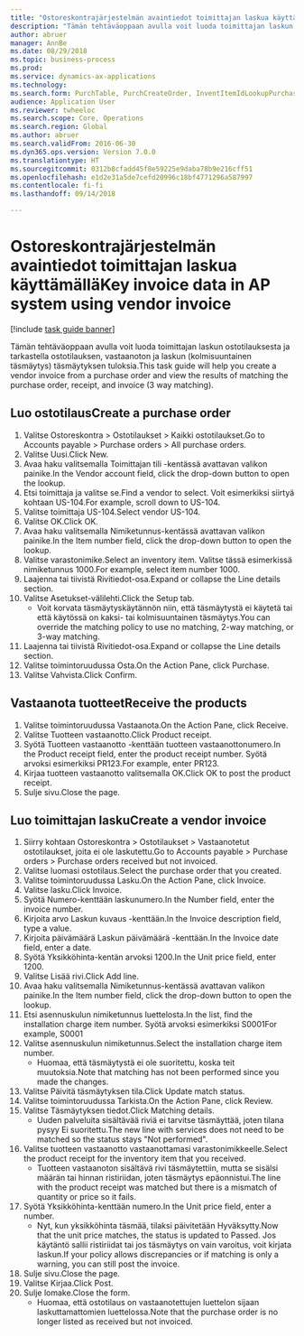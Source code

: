 ```yaml
--- 
title: "Ostoreskontrajärjestelmän avaintiedot toimittajan laskua käyttämällä"
description: "Tämän tehtäväoppaan avulla voit luoda toimittajan laskun ostotilauksesta ja tarkastella ostotilauksen, vastaanoton ja laskun (kolmisuuntainen täsmäytys) täsmäytyksen tuloksia."
author: abruer
manager: AnnBe
ms.date: 08/29/2018
ms.topic: business-process
ms.prod: 
ms.service: dynamics-ax-applications
ms.technology: 
ms.search.form: PurchTable, PurchCreateOrder, InventItemIdLookupPurchase, PurchEditLines, VendEditInvoice, InventItemIdLookupSimple, VendInvoiceMatchingDetails
audience: Application User
ms.reviewer: twheeloc
ms.search.scope: Core, Operations
ms.search.region: Global
ms.author: abruer
ms.search.validFrom: 2016-06-30
ms.dyn365.ops.version: Version 7.0.0
ms.translationtype: HT
ms.sourcegitcommit: 0312b8cfadd45f8e59225e9daba78b9e216cff51
ms.openlocfilehash: e1d2e31a5de7cefd20996c18bf4771296a587997
ms.contentlocale: fi-fi
ms.lasthandoff: 09/14/2018

---
```

# <a name="key-invoice-data-in-ap-system-using-vendor-invoice"></a><span data-ttu-id="b3f23-103">Ostoreskontrajärjestelmän avaintiedot toimittajan laskua käyttämällä</span><span class="sxs-lookup"><span data-stu-id="b3f23-103">Key invoice data in AP system using vendor invoice</span></span>

[!include [task guide banner](../../includes/task-guide-banner.md)]

<span data-ttu-id="b3f23-104">Tämän tehtäväoppaan avulla voit luoda toimittajan laskun ostotilauksesta ja tarkastella ostotilauksen, vastaanoton ja laskun (kolmisuuntainen täsmäytys) täsmäytyksen tuloksia.</span><span class="sxs-lookup"><span data-stu-id="b3f23-104">This task guide will help you create a vendor invoice from a purchase order and view the results of matching the purchase order, receipt, and invoice (3 way matching).</span></span>


## <a name="create-a-purchase-order"></a><span data-ttu-id="b3f23-105">Luo ostotilaus</span><span class="sxs-lookup"><span data-stu-id="b3f23-105">Create a purchase order</span></span>
1. <span data-ttu-id="b3f23-106">Valitse Ostoreskontra > Ostotilaukset > Kaikki ostotilaukset.</span><span class="sxs-lookup"><span data-stu-id="b3f23-106">Go to Accounts payable > Purchase orders > All purchase orders.</span></span>
2. <span data-ttu-id="b3f23-107">Valitse Uusi.</span><span class="sxs-lookup"><span data-stu-id="b3f23-107">Click New.</span></span>
3. <span data-ttu-id="b3f23-108">Avaa haku valitsemalla Toimittajan tili -kentässä avattavan valikon painike.</span><span class="sxs-lookup"><span data-stu-id="b3f23-108">In the Vendor account field, click the drop-down button to open the lookup.</span></span>
4. <span data-ttu-id="b3f23-109">Etsi toimittaja ja valitse se.</span><span class="sxs-lookup"><span data-stu-id="b3f23-109">Find a vendor to select.</span></span> <span data-ttu-id="b3f23-110">Voit esimerkiksi siirtyä kohtaan US-104.</span><span class="sxs-lookup"><span data-stu-id="b3f23-110">For example, scroll down to US-104.</span></span>
5. <span data-ttu-id="b3f23-111">Valitse toimittaja US-104.</span><span class="sxs-lookup"><span data-stu-id="b3f23-111">Select vendor US-104.</span></span>
6. <span data-ttu-id="b3f23-112">Valitse OK.</span><span class="sxs-lookup"><span data-stu-id="b3f23-112">Click OK.</span></span>
7. <span data-ttu-id="b3f23-113">Avaa haku valitsemalla Nimiketunnus-kentässä avattavan valikon painike.</span><span class="sxs-lookup"><span data-stu-id="b3f23-113">In the Item number field, click the drop-down button to open the lookup.</span></span>
8. <span data-ttu-id="b3f23-114">Valitse varastonimike.</span><span class="sxs-lookup"><span data-stu-id="b3f23-114">Select an inventory item.</span></span> <span data-ttu-id="b3f23-115">Valitse tässä esimerkissä nimiketunnus 1000.</span><span class="sxs-lookup"><span data-stu-id="b3f23-115">For example, select item number 1000.</span></span>
9. <span data-ttu-id="b3f23-116">Laajenna tai tiivistä Rivitiedot-osa.</span><span class="sxs-lookup"><span data-stu-id="b3f23-116">Expand or collapse the Line details section.</span></span>
10. <span data-ttu-id="b3f23-117">Valitse Asetukset-välilehti.</span><span class="sxs-lookup"><span data-stu-id="b3f23-117">Click the Setup tab.</span></span>
    * <span data-ttu-id="b3f23-118">Voit korvata täsmäytyskäytännön niin, että täsmäytystä ei käytetä tai että käytössä on kaksi- tai kolmisuuntainen täsmäytys.</span><span class="sxs-lookup"><span data-stu-id="b3f23-118">You can override the matching policy to use no matching, 2-way matching, or 3-way matching.</span></span>  
11. <span data-ttu-id="b3f23-119">Laajenna tai tiivistä Rivitiedot-osa.</span><span class="sxs-lookup"><span data-stu-id="b3f23-119">Expand or collapse the Line details section.</span></span>
12. <span data-ttu-id="b3f23-120">Valitse toimintoruudussa Osta.</span><span class="sxs-lookup"><span data-stu-id="b3f23-120">On the Action Pane, click Purchase.</span></span>
13. <span data-ttu-id="b3f23-121">Valitse Vahvista.</span><span class="sxs-lookup"><span data-stu-id="b3f23-121">Click Confirm.</span></span>

## <a name="receive-the-products"></a><span data-ttu-id="b3f23-122">Vastaanota tuotteet</span><span class="sxs-lookup"><span data-stu-id="b3f23-122">Receive the products</span></span>
1. <span data-ttu-id="b3f23-123">Valitse toimintoruudussa Vastaanota.</span><span class="sxs-lookup"><span data-stu-id="b3f23-123">On the Action Pane, click Receive.</span></span>
2. <span data-ttu-id="b3f23-124">Valitse Tuotteen vastaanotto.</span><span class="sxs-lookup"><span data-stu-id="b3f23-124">Click Product receipt.</span></span>
3. <span data-ttu-id="b3f23-125">Syötä Tuotteen vastaanotto -kenttään tuotteen vastaanottonumero.</span><span class="sxs-lookup"><span data-stu-id="b3f23-125">In the Product receipt field, enter the product receipt number.</span></span> <span data-ttu-id="b3f23-126">Syötä arvoksi esimerkiksi PR123.</span><span class="sxs-lookup"><span data-stu-id="b3f23-126">For example, enter PR123.</span></span>
4. <span data-ttu-id="b3f23-127">Kirjaa tuotteen vastaanotto valitsemalla OK.</span><span class="sxs-lookup"><span data-stu-id="b3f23-127">Click OK to post the product receipt.</span></span>
5. <span data-ttu-id="b3f23-128">Sulje sivu.</span><span class="sxs-lookup"><span data-stu-id="b3f23-128">Close the page.</span></span>

## <a name="create-a-vendor-invoice"></a><span data-ttu-id="b3f23-129">Luo toimittajan lasku</span><span class="sxs-lookup"><span data-stu-id="b3f23-129">Create a vendor invoice</span></span>
1. <span data-ttu-id="b3f23-130">Siirry kohtaan Ostoreskontra > Ostotilaukset > Vastaanotetut ostotilaukset, joita ei ole laskutettu.</span><span class="sxs-lookup"><span data-stu-id="b3f23-130">Go to Accounts payable > Purchase orders > Purchase orders received but not invoiced.</span></span>
2. <span data-ttu-id="b3f23-131">Valitse luomasi ostotilaus.</span><span class="sxs-lookup"><span data-stu-id="b3f23-131">Select the purchase order that you created.</span></span>
3. <span data-ttu-id="b3f23-132">Valitse toimintoruudussa Lasku.</span><span class="sxs-lookup"><span data-stu-id="b3f23-132">On the Action Pane, click Invoice.</span></span>
4. <span data-ttu-id="b3f23-133">Valitse lasku.</span><span class="sxs-lookup"><span data-stu-id="b3f23-133">Click Invoice.</span></span>
5. <span data-ttu-id="b3f23-134">Syötä Numero-kenttään laskunumero.</span><span class="sxs-lookup"><span data-stu-id="b3f23-134">In the Number field, enter the invoice number.</span></span>
6. <span data-ttu-id="b3f23-135">Kirjoita arvo Laskun kuvaus -kenttään.</span><span class="sxs-lookup"><span data-stu-id="b3f23-135">In the Invoice description field, type a value.</span></span>
7. <span data-ttu-id="b3f23-136">Kirjoita päivämäärä Laskun päivämäärä -kenttään.</span><span class="sxs-lookup"><span data-stu-id="b3f23-136">In the Invoice date field, enter a date.</span></span>
8. <span data-ttu-id="b3f23-137">Syötä Yksikköhinta-kentän arvoksi 1200.</span><span class="sxs-lookup"><span data-stu-id="b3f23-137">In the Unit price field, enter 1200.</span></span>
9. <span data-ttu-id="b3f23-138">Valitse Lisää rivi.</span><span class="sxs-lookup"><span data-stu-id="b3f23-138">Click Add line.</span></span>
10. <span data-ttu-id="b3f23-139">Avaa haku valitsemalla Nimiketunnus-kentässä avattavan valikon painike.</span><span class="sxs-lookup"><span data-stu-id="b3f23-139">In the Item number field, click the drop-down button to open the lookup.</span></span>
11. <span data-ttu-id="b3f23-140">Etsi asennuskulun nimiketunnus luettelosta.</span><span class="sxs-lookup"><span data-stu-id="b3f23-140">In the list, find the installation charge item number.</span></span> <span data-ttu-id="b3f23-141">Syötä arvoksi esimerkiksi S0001</span><span class="sxs-lookup"><span data-stu-id="b3f23-141">For example, S0001</span></span>
12. <span data-ttu-id="b3f23-142">Valitse asennuskulun nimiketunnus.</span><span class="sxs-lookup"><span data-stu-id="b3f23-142">Select the installation charge item number.</span></span>
    * <span data-ttu-id="b3f23-143">Huomaa, että täsmäytystä ei ole suoritettu, koska teit muutoksia.</span><span class="sxs-lookup"><span data-stu-id="b3f23-143">Note that matching has not been performed since you made the changes.</span></span>  
13. <span data-ttu-id="b3f23-144">Valitse Päivitä täsmäytyksen tila.</span><span class="sxs-lookup"><span data-stu-id="b3f23-144">Click Update match status.</span></span>
14. <span data-ttu-id="b3f23-145">Valitse toimintoruudussa Tarkista.</span><span class="sxs-lookup"><span data-stu-id="b3f23-145">On the Action Pane, click Review.</span></span>
15. <span data-ttu-id="b3f23-146">Valitse Täsmäytyksen tiedot.</span><span class="sxs-lookup"><span data-stu-id="b3f23-146">Click Matching details.</span></span>
    * <span data-ttu-id="b3f23-147">Uuden palveluita sisältävää riviä ei tarvitse täsmäyttää, joten tilana pysyy Ei suoritettu.</span><span class="sxs-lookup"><span data-stu-id="b3f23-147">The new line with services does not need to be matched so the status stays "Not performed".</span></span>  
16. <span data-ttu-id="b3f23-148">Valitse tuotteen vastaanotto vastaanottamasi varastonimikkeelle.</span><span class="sxs-lookup"><span data-stu-id="b3f23-148">Select the product receipt for the inventory item that you received.</span></span>
    * <span data-ttu-id="b3f23-149">Tuotteen vastaanoton sisältävä rivi täsmäytettiin, mutta se sisälsi määrän tai hinnan ristiriidan, joten täsmäytys epäonnistui.</span><span class="sxs-lookup"><span data-stu-id="b3f23-149">The line with the product receipt was matched but there is a mismatch of quantity or price so it fails.</span></span>  
17. <span data-ttu-id="b3f23-150">Syötä Yksikköhinta-kenttään numero.</span><span class="sxs-lookup"><span data-stu-id="b3f23-150">In the Unit price field, enter a number.</span></span>
    * <span data-ttu-id="b3f23-151">Nyt, kun yksikköhinta täsmää, tilaksi päivitetään Hyväksytty.</span><span class="sxs-lookup"><span data-stu-id="b3f23-151">Now that the unit price matches, the status is updated to Passed.</span></span> <span data-ttu-id="b3f23-152">Jos käytäntö sallii ristiriidat tai jos täsmäytys on vain varoitus, voit kirjata laskun.</span><span class="sxs-lookup"><span data-stu-id="b3f23-152">If your policy allows discrepancies or if matching is only a warning, you can still post the invoice.</span></span>  
18. <span data-ttu-id="b3f23-153">Sulje sivu.</span><span class="sxs-lookup"><span data-stu-id="b3f23-153">Close the page.</span></span>
19. <span data-ttu-id="b3f23-154">Valitse Kirjaa.</span><span class="sxs-lookup"><span data-stu-id="b3f23-154">Click Post.</span></span>
20. <span data-ttu-id="b3f23-155">Sulje lomake.</span><span class="sxs-lookup"><span data-stu-id="b3f23-155">Close the form.</span></span>
    * <span data-ttu-id="b3f23-156">Huomaa, että ostotilaus on vastaanotettujen luettelon sijaan laskuttamattomien luettelossa.</span><span class="sxs-lookup"><span data-stu-id="b3f23-156">Note that the purchase order is no longer listed as received but not invoiced.</span></span>  


